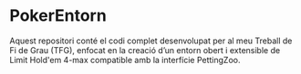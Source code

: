 # PokerEntorn
Aquest repositori conté el codi complet desenvolupat per al meu Treball de Fi de Grau (TFG), enfocat en la creació d’un entorn obert i extensible de Limit Hold'em 4-max compatible amb la interfície PettingZoo.
